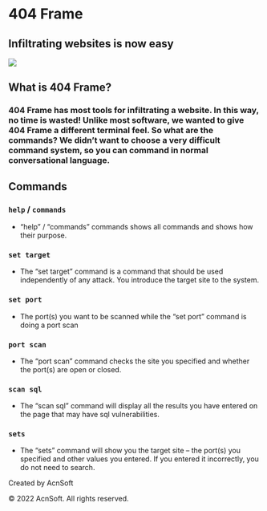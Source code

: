 # 404 Frame
## Infiltrating websites is now easy
<img src="https://acnsoft.net/wp-content/uploads/2022/12/mockuporigin-1536x1024.png">

## What is 404 Frame?
### 404 Frame has most tools for infiltrating a website. In this way, no time is wasted! Unlike most software, we wanted to give 404 Frame a different terminal feel. So what are the commands? We didn’t want to choose a very difficult command system, so you can command in normal conversational language.


## Commands

### `help` / `commands`

* “help” / “commands” commands shows all commands and shows how their purpose.

### `set target`

* The “set target” command is a command that should be used independently of any attack. You introduce the target site to the system.

### `set port`

* The port(s) you want to be scanned while the “set port” command is doing a port scan

### `port scan`

* The “port scan” command checks the site you specified and whether the port(s) are open or closed.

### `scan sql`

* The “scan sql” command will display all the results you have entered on the page that may have sql vulnerabilities.

### `sets`

* The “sets” command will show you the target site – the port(s) you specified and other values ​​you entered. If you entered it incorrectly, you do not need to search.



Created by AcnSoft

©️ 2022 AcnSoft. All rights reserved.
